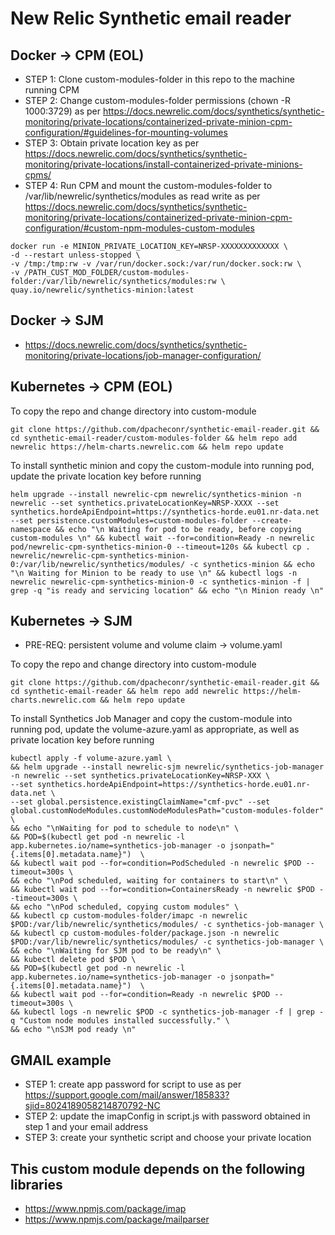 # New Relic Synthetic email reader 

## Docker -> CPM (EOL)

- STEP 1: Clone custom-modules-folder in this repo to the machine running CPM
- STEP 2: Change custom-modules-folder permissions (chown -R 1000:3729) as per https://docs.newrelic.com/docs/synthetics/synthetic-monitoring/private-locations/containerized-private-minion-cpm-configuration/#guidelines-for-mounting-volumes
- STEP 3: Obtain private location key as per https://docs.newrelic.com/docs/synthetics/synthetic-monitoring/private-locations/install-containerized-private-minions-cpms/
- STEP 4: Run CPM and mount the custom-modules-folder to /var/lib/newrelic/synthetics/modules as read write as per https://docs.newrelic.com/docs/synthetics/synthetic-monitoring/private-locations/containerized-private-minion-cpm-configuration/#custom-npm-modules-custom-modules

```
docker run -e MINION_PRIVATE_LOCATION_KEY=NRSP-XXXXXXXXXXXXX \ 
-d --restart unless-stopped \ 
-v /tmp:/tmp:rw -v /var/run/docker.sock:/var/run/docker.sock:rw \
-v /PATH_CUST_MOD_FOLDER/custom-modules-folder:/var/lib/newrelic/synthetics/modules:rw \
quay.io/newrelic/synthetics-minion:latest
```

## Docker -> SJM 

- https://docs.newrelic.com/docs/synthetics/synthetic-monitoring/private-locations/job-manager-configuration/

## Kubernetes -> CPM (EOL)

To copy the repo and change directory into custom-module

```
git clone https://github.com/dpacheconr/synthetic-email-reader.git && cd synthetic-email-reader/custom-modules-folder && helm repo add newrelic https://helm-charts.newrelic.com && helm repo update
```

To install synthetic minion and copy the custom-module into running pod, update the private location key before running

```
helm upgrade --install newrelic-cpm newrelic/synthetics-minion -n newrelic --set synthetics.privateLocationKey=NRSP-XXXX --set synthetics.hordeApiEndpoint=https://synthetics-horde.eu01.nr-data.net --set persistence.customModules=custom-modules-folder --create-namespace && echo "\n Waiting for pod to be ready, before copying custom-modules \n" && kubectl wait --for=condition=Ready -n newrelic pod/newrelic-cpm-synthetics-minion-0 --timeout=120s && kubectl cp . newrelic/newrelic-cpm-synthetics-minion-0:/var/lib/newrelic/synthetics/modules/ -c synthetics-minion && echo "\n Waiting for Minion to be ready to use \n" && kubectl logs -n newrelic newrelic-cpm-synthetics-minion-0 -c synthetics-minion -f | grep -q "is ready and servicing location" && echo "\n Minion ready \n"
```

## Kubernetes -> SJM

- PRE-REQ: persistent volume and volume claim -> volume.yaml

To copy the repo and change directory into custom-module

```
git clone https://github.com/dpacheconr/synthetic-email-reader.git && cd synthetic-email-reader && helm repo add newrelic https://helm-charts.newrelic.com && helm repo update
```

To install Synthetics Job Manager and copy the custom-module into running pod, update the volume-azure.yaml as appropriate, as well as private location key before running

```
kubectl apply -f volume-azure.yaml \
&& helm upgrade --install newrelic-sjm newrelic/synthetics-job-manager -n newrelic --set synthetics.privateLocationKey=NRSP-XXX \
--set synthetics.hordeApiEndpoint=https://synthetics-horde.eu01.nr-data.net \
--set global.persistence.existingClaimName="cmf-pvc" --set global.customNodeModules.customNodeModulesPath="custom-modules-folder" \
&& echo "\nWaiting for pod to schedule to node\n" \
&& POD=$(kubectl get pod -n newrelic -l app.kubernetes.io/name=synthetics-job-manager -o jsonpath="{.items[0].metadata.name}")  \
&& kubectl wait pod --for=condition=PodScheduled -n newrelic $POD --timeout=300s \
&& echo "\nPod scheduled, waiting for containers to start\n" \
&& kubectl wait pod --for=condition=ContainersReady -n newrelic $POD --timeout=300s \
&& echo "\nPod scheduled, copying custom modules" \
&& kubectl cp custom-modules-folder/imapc -n newrelic $POD:/var/lib/newrelic/synthetics/modules/ -c synthetics-job-manager \
&& kubectl cp custom-modules-folder/package.json -n newrelic $POD:/var/lib/newrelic/synthetics/modules/ -c synthetics-job-manager \
&& echo "\nWaiting for SJM pod to be ready\n" \
&& kubectl delete pod $POD \
&& POD=$(kubectl get pod -n newrelic -l app.kubernetes.io/name=synthetics-job-manager -o jsonpath="{.items[0].metadata.name}")  \
&& kubectl wait pod --for=condition=Ready -n newrelic $POD --timeout=300s \
&& kubectl logs -n newrelic $POD -c synthetics-job-manager -f | grep -q "Custom node modules installed successfully." \
&& echo "\nSJM pod ready \n"
```


## GMAIL example
- STEP 1: create app password for script to use as per https://support.google.com/mail/answer/185833?sjid=8024189058214870792-NC
- STEP 2: update the imapConfig in script.js with password obtained in step 1 and your email address 
- STEP 3: create your synthetic script and choose your private location


## This custom module depends on the following libraries 
- https://www.npmjs.com/package/imap
- https://www.npmjs.com/package/mailparser
